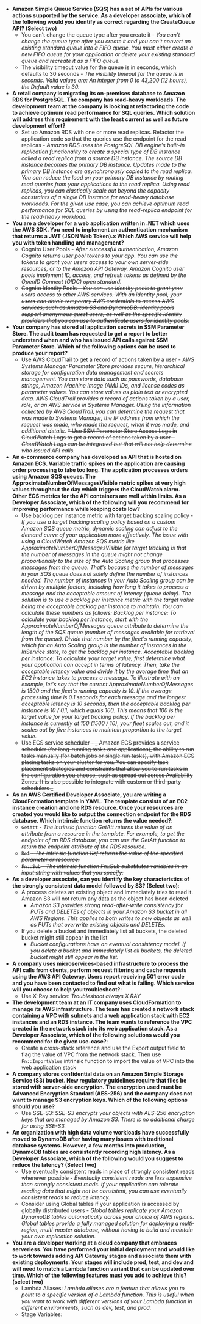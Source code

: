 * **Amazon Simple Queue Service (SQS) has a set of APIs for various actions supported by the service.
  As a developer associate, which of the following would you identify as correct regarding the CreateQueue API? (Select
  two)**
    * You can't change the queue type after you create it - _You can't change the queue type after you create it and you
      can't convert an existing standard queue into a FIFO queue. You must either create a new FIFO queue for your
      application or delete your existing standard queue and recreate it as a FIFO queue._
    * The visibility timeout value for the queue is in seconds, which defaults to 30 seconds - _The visibility timeout
      for the queue is in seconds. Valid values are: An integer from 0 to 43,200 (12 hours), the Default value is 30._
* **A retail company is migrating its on-premises database to Amazon RDS for PostgreSQL. The company has read-heavy
  workloads. The development team at the company is looking at refactoring the code to achieve optimum read performance
  for SQL queries.
  Which solution will address this requirement with the least current as well as future development effort?**
    * Set up Amazon RDS with one or more read replicas. Refactor the application code so that the queries use the
      endpoint for the read replicas - _Amazon RDS uses the PostgreSQL DB engine's built-in replication functionality to
      create a special type of DB instance
      called a read replica from a source DB instance. The source DB instance becomes the primary DB instance. Updates
      made to
      the primary DB instance are asynchronously copied to the read replica. You can reduce the load on your primary DB
      instance by routing read queries from your applications to the read replica. Using read replicas, you can
      elastically
      scale out beyond the capacity constraints of a single DB instance for read-heavy database workloads. For the given
      use
      case, you can achieve optimum read performance for SQL queries by using the read-replica endpoint for the
      read-heavy
      workload._
* **You are a developer for a web application written in .NET which uses the AWS SDK. You need to implement an
  authentication mechanism that returns a JWT (JSON Web Token).x
  Which AWS service will help you with token handling and management?**
    * Cognito User Pools - _After successful authentication, Amazon Cognito returns user pool tokens to your app. You
      can use the tokens to grant your users access to your own server-side resources, or to the Amazon API Gateway.
      Amazon Cognito user pools implement ID, access, and refresh tokens as defined by the OpenID Connect (OIDC) open
      standard._
    * ~~Cognito Identity
      Pools - _You can use Identity pools to grant your users access to other AWS services. With an identity pool, your
      users can obtain temporary AWS credentials to access AWS services, such as Amazon S3 and DynamoDB. Identity pools
      support anonymous guest users, as well as the specific identity providers that you can use to authenticate users
      for identity pools._~~
* **Your company has stored all application secrets in SSM Parameter Store. The audit team has requested to get a report
  to better understand when and who has issued API calls against SSM Parameter Store.
  Which of the following options can be used to produce your report?**
    * Use AWS CloudTrail to get a record of actions taken by a user - _AWS Systems Manager Parameter Store provides
      secure, hierarchical storage for configuration data management and secrets management. You can store data such as
      passwords, database strings, Amazon Machine Image (AMI) IDs, and license codes as parameter values. You can store
      values as plain text or encrypted data.
      AWS CloudTrail provides a record of actions taken by a user, role, or an AWS service in Systems Manager. Using the
      information collected by AWS CloudTrail, you can determine the request that was made to Systems Manager, the IP
      address from which the request was made, who made the request, when it was made, and additional details._
      ~~* Use SSM Parameter Store Access Logs in CloudWatch Logs to get a record of actions taken by a
      user - _CloudWatch Logs can be integrated but that will not help determine who issued API calls._~~
* **An e-commerce company has developed an API that is hosted on Amazon ECS. Variable traffic spikes on the application
  are causing order processing to take too long. The application processes orders using Amazon SQS queues. The
  ApproximateNumberOfMessagesVisible metric spikes at very high values throughout the day which triggers the CloudWatch
  alarm. Other ECS metrics for the API containers are well within limits.
  As a Developer Associate, which of the following will you recommend for improving performance while keeping costs low?**
    * Use backlog per instance metric with target tracking scaling policy - _If you use a target tracking scaling policy
      based on a custom Amazon SQS queue metric, dynamic scaling can adjust to the demand curve of your application more
      effectively.
      The issue with using a CloudWatch Amazon SQS metric like ApproximateNumberOfMessagesVisible for target tracking is
      that the number of messages in the queue might not change proportionally to the size of the Auto Scaling group
      that processes messages from the queue. That's because the number of messages in your SQS queue does not solely
      define the number of instances needed. The number of instances in your Auto Scaling group can be driven by
      multiple factors, including how long it takes to process a message and the acceptable amount of latency (queue
      delay).
      The solution is to use a backlog per instance metric with the target value being the acceptable backlog per
      instance to maintain. You can calculate these numbers as follows:
      Backlog per instance: To calculate your backlog per instance, start with the ApproximateNumberOfMessages queue
      attribute to determine the length of the SQS queue (number of messages available for retrieval from the queue).
      Divide that number by the fleet's running capacity, which for an Auto Scaling group is the number of instances in
      the InService state, to get the backlog per instance.
      Acceptable backlog per instance: To calculate your target value, first determine what your application can accept
      in terms of latency. Then, take the acceptable latency value and divide it by the average time that an EC2
      instance takes to process a message.
      To illustrate with an example, let's say that the current ApproximateNumberOfMessages is 1500 and the fleet's
      running capacity is 10. If the average processing time is 0.1 seconds for each message and the longest acceptable
      latency is 10 seconds, then the acceptable backlog per instance is 10 / 0.1, which equals 100. This means that 100
      is the target value for your target tracking policy. If the backlog per instance is currently at 150 (1500 / 10),
      your fleet scales out, and it scales out by five instances to maintain proportion to the target value._
    * ~~Use ECS service scheduler - _ Amazon ECS provides a service scheduler (for long-running tasks and applications),
      the ability to run tasks manually (for batch jobs or single run tasks), with Amazon ECS placing tasks on your
      cluster for you. You can specify task placement strategies and constraints that allow you to run tasks in the
      configuration you choose, such as spread out across Availability Zones. It is also possible to integrate with
      custom or third-party schedulers._~~
* **As an AWS Certified Developer Associate, you are writing a CloudFormation template in YAML. The template consists of an EC2 instance creation and one RDS resource. Once your resources are created you would like to output the connection endpoint for the RDS database.
Which intrinsic function returns the value needed?**:
  * `GetAtt` - _The intrinsic function GetAtt returns the value of an attribute from a resource in the template. For example, to get the endpoint of an RDS database, you can use the GetAtt function to return the endpoint attribute of the RDS resource._
  * ~~`Ref` - _The intrinsic function Ref returns the value of the specified parameter or resource._~~
  * ~~`Fn::Sub` - _The intrinsic function Fn::Sub substitutes variables in an input string with values that you specify._~~
* **As a developer associate, can you identify the key characteristics of the strongly consistent data model followed by S3? (Select two)**:
  * A process deletes an existing object and immediately tries to read it. Amazon S3 will not return any data as the object has been deleted
    * _Amazon S3 provides strong read-after-write consistency for PUTs and DELETEs of objects in your Amazon S3 bucket in all AWS Regions. This applies to both writes to new objects as well as PUTs that overwrite existing objects and DELETEs._
  * If you delete a bucket and immediately list all buckets, the deleted bucket might still appear in the list
    * _Bucket configurations have an eventual consistency model. If you delete a bucket and immediately list all buckets, the deleted bucket might still appear in the list._
* **A company uses microservices-based infrastructure to process the API calls from clients, perform request filtering and cache requests using the AWS API Gateway. Users report receiving 501 error code and you have been contacted to find out what is failing. Which service will you choose to help you troubleshoot?**:
  * Use X-Ray service: _Troubleshoot always X RAY_
* **The development team at an IT company uses CloudFormation to manage its AWS infrastructure. The team has created a network stack containing a VPC with subnets and a web application stack with EC2 instances and an RDS instance. The team wants to reference the VPC created in the network stack into its web application stack. As a Developer Associate, which of the following solutions would you recommend for the given use-case?**:
  * Create a cross-stack reference and use the Export output field to flag the value of VPC from the network stack. Then use `Fn::ImportValue` intrinsic function to import the value of VPC into the web application stack
* **A company stores confidential data on an Amazon Simple Storage Service (S3) bucket. New regulatory guidelines require that files be stored with server-side encryption. The encryption used must be Advanced Encryption Standard (AES-256) and the company does not want to manage S3 encryption keys. Which of the following options should you use?**
  * Use SSE-S3: _SSE-S3 encrypts your objects with AES-256 encryption keys that are managed by Amazon S3. There is no additional charge for using SSE-S3._ 
* **An organization with high data volume workloads have successfully moved to DynamoDB after having many issues with traditional database systems. However, a few months into production, DynamoDB tables are consistently recording high latency. As a Developer Associate, which of the following would you suggest to reduce the latency? (Select two)**
  * Use eventually consistent reads in place of strongly consistent reads whenever possible - _Eventually consistent reads are less expensive than strongly consistent reads. If your application can tolerate reading data that might not be consistent, you can use eventually consistent reads to reduce latency._
  * Consider using Global tables if your application is accessed by globally distributed users - _Global tables replicate your Amazon DynamoDB tables automatically across your choice of AWS regions. Global tables provide a fully managed solution for deploying a multi-region, multi-master database, without having to build and maintain your own replication solution._
* **You are a developer working at a cloud company that embraces serverless. You have performed your initial deployment and would like to work towards adding API Gateway stages and associate them with existing deployments. Your stages will include prod, test, and dev and will need to match a Lambda function variant that can be updated over time. Which of the following features must you add to achieve this? (select two)**
  * Lambda Aliases: _Lambda aliases are a feature that allows you to point to a specific version of a Lambda function. This is useful when you want to work with different versions of your Lambda function in different environments, such as dev, test, and prod._
  * Stage Variables: 